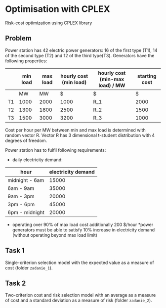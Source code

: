 # Optimisation with CPLEX
Risk-cost optimization using CPLEX library

## Problem
Power station has 42 electric power generators: 16 of the first type (T1), 14 of the second type (T2) and 12 of the third
type(T3). Generators have the following properties:

|  | min load | max load | hourly cost (min load) | hourly cost (min-max load) / MW | starting cost |
| --- | --- | --- | --- | --- | --- |
|  | MW | MW | $ | $ | $ |
| T1 | 1000 | 2000 | 1000 | R_1 | 2000 |
| T2 | 1300 | 1800 | 2500 | R_2 | 1500 |
| T3 | 1500 | 3000 | 3200 | R_3 | 1000 |

Cost per hour per MW between min and max load is determined with random vector R.
Vector R has 3 dimensional t-student distribution with 4 degrees of freedom. 

Power station has to fulfil following requirements:
* daily electricity demand:

| hour | electricity demand |
| --- | --- |
| midnight - 6am | 15000 |
| 6am - 9am| 35000 |
| 9am - 3pm | 20000 |
| 3pm - 6pm | 45000 |
| 6pm - midnight | 20000 |

* operating over 90% of max load cost additionally 200 $/hour
*power generators must be able to satisfy 10% increase in electricity demand 
(without operating beyond max load limit)

## Task 1 
Single-criterion selection model with the expected value as a measure of cost (folder `zadanie_1`).

## Task 2
Two-criterion cost and risk selection model with an average as a measure of cost and a standard deviation as a measure of risk
(folder `zadanie_2`).
